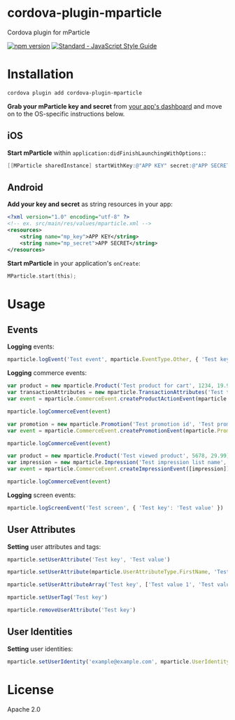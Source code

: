 # cordova-plugin-mparticle

Cordova plugin for mParticle

[![npm version](https://badge.fury.io/js/cordova-plugin-mparticle.svg)](https://badge.fury.io/js/cordova-plugin-mparticle)
[![Standard - JavaScript Style Guide](https://img.shields.io/badge/code_style-standard-brightgreen.svg)](http://standardjs.com/)

# Installation

```bash
cordova plugin add cordova-plugin-mparticle
```

**Grab your mParticle key and secret** from [your app's dashboard][1] and move on to the OS-specific instructions below.

[1]: https://app.mparticle.com/apps

## iOS

**Start mParticle** within `application:didFinishLaunchingWithOptions:`:

```objective-c
[[MParticle sharedInstance] startWithKey:@"APP KEY" secret:@"APP SECRET"];
```

## Android

**Add your key and secret** as string resources in your app:

```xml
<?xml version="1.0" encoding="utf-8" ?>
<!-- ex. src/main/res/values/mparticle.xml -->
<resources>
    <string name="mp_key">APP KEY</string>
    <string name="mp_secret">APP SECRET</string>
</resources>
```

**Start mParticle** in your application's `onCreate`:

```objective-c
MParticle.start(this);
```

# Usage

## Events

**Logging** events:

```js
mparticle.logEvent('Test event', mparticle.EventType.Other, { 'Test key': 'Test value' })
```

**Logging** commerce events:

```js
var product = new mparticle.Product('Test product for cart', 1234, 19.99)
var transactionAttributes = new mparticle.TransactionAttributes('Test transaction id')
var event = mparticle.CommerceEvent.createProductActionEvent(mparticle.ProductActionType.AddToCart, [product], transactionAttributes)

mparticle.logCommerceEvent(event)
```

```js
var promotion = new mparticle.Promotion('Test promotion id', 'Test promotion name', 'Test creative', 'Test position')
var event = mparticle.CommerceEvent.createPromotionEvent(mparticle.PromotionActionType.View, [promotion])

mparticle.logCommerceEvent(event)
```

```js
var product = new mparticle.Product('Test viewed product', 5678, 29.99)
var impression = new mparticle.Impression('Test impression list name', [product])
var event = mparticle.CommerceEvent.createImpressionEvent([impression])

mparticle.logCommerceEvent(event)
```

**Logging** screen events:

```js
mparticle.logScreenEvent('Test screen', { 'Test key': 'Test value' })
```

## User Attributes

**Setting** user attributes and tags:

```js
mparticle.setUserAttribute('Test key', 'Test value')
```

```js
mparticle.setUserAttribute(mparticle.UserAttributeType.FirstName, 'Test first name')
```

```js
mparticle.setUserAttributeArray('Test key', ['Test value 1', 'Test value 2'])
```

```js
mparticle.setUserTag('Test key')
```

```js
mparticle.removeUserAttribute('Test key')
```

## User Identities

**Setting** user identities:

```js
mparticle.setUserIdentity('example@example.com', mparticle.UserIdentityType.Email)
```

# License

Apache 2.0
